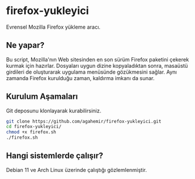 # firefox-yukleyici
Evrensel Mozilla Firefox yükleme aracı.

## Ne yapar?
Bu script, Mozilla'nın Web sitesinden en son sürüm Firefox paketini çekerek kurmak için hazırlar. Dosyaları uygun dizine kopyaladıktan sonra, masaüstü girdileri de oluşturarak uygulama menüsünde gözükmesini sağlar. Aynı zamanda Firefox kurulduğu zaman, kaldırma imkanı da sunar. 

## Kurulum Aşamaları
Git deposunu klonlayarak kurabilirsiniz.
```bash
git clone https://github.com/agahemir/firefox-yukleyici.git
cd firefox-yukleyici/
chmod +x firefox.sh
./firefox.sh
```

## Hangi sistemlerde çalışır?
Debian 11 ve Arch Linux üzerinde çalıştığı gözlemlenmiştir.
